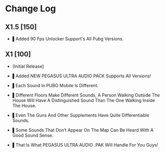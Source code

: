 # Change Log

## X1.5 [150]

- ▌Added 90 Fps Unlocker Support's All Pubg Versions.

## X1 [100]

- [Initial Release]

- ▌Added NEW PEGASUS ULTRA AUDIO PACK Supports All Versions!
- ▌Each Sound In PUBG Mobile Is Different.
- ▌Different Floors Make Different Sounds, A Person Walking Outside The House Will Have A Distinguished Sound Than The One Walking Inside The House. 
- ▌Even The Guns And Other Supplements Have Quite Differentiable Sounds. 
- ▌Some Sounds That Don’t Appear On The Map Can Be Heard With A Good Sound Sense.
- ▌That Is What PEGASUS ULTRA AUDIO .PAK Will Handle For You Guys!
